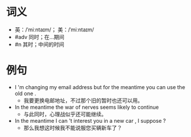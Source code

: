# 词义
- 英：/ˈmiːntaɪm/； 美：/ˈmiːntaɪm/
- #adv 同时；在…期间
- #n 其时；中间的时间
# 例句
- I 'm changing my email address but for the meantime you can use the old one .
	- 我要更换电邮地址，不过那个旧的暂时也还可以用。
- In the meantime the war of nerves seems likely to continue
	- 与此同时，心理战似乎还可能继续。
- In the meantime I can 't interest you in a new car , I suppose ?
	- 那么我想这时候我不能说服您买辆新车了？
